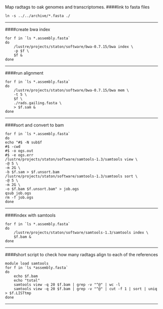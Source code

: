 Map radtags to oak genomes and transcriptomes.
####link to fasta files
```
ln -s ../../archive/*.fasta ./
```
---
####create bwa index
```
for f in `ls *.assembly.fasta`
do
	/lustre/projects/staton/software/bwa-0.7.15/bwa index \
	-p $f \
	$f &
done
```
---
####run alignment
```
for f in `ls *.assembly.fasta`
do
	/lustre/projects/staton/software/bwa-0.7.15/bwa mem \
	-t 5 \
	$f \
	./rads.gailing.fasta \
	> $f.sam &
done
```
---
####sort and convert to bam
```
for f in `ls *.assembly.fasta`
do
echo "#$ -N sub$f
#$ -cwd
#$ -o ogs.out
#$ -e ogs.err	
/lustre/projects/staton/software/samtools-1.3/samtools view \
-@ 5 \
-m 2G \
-b $f.sam > $f.unsort.bam
/lustre/projects/staton/software/samtools-1.3/samtools sort \
-@ 5 \
-m 2G \
-o $f.bam $f.unsort.bam" > job.ogs
qsub job.ogs
rm -f job.ogs
done
```
---
####index with samtools
```
for f in `ls *.assembly.fasta`
do
	/lustre/projects/staton/software/samtools-1.3/samtools index \
	$f.bam &
done
```
---
####short script to check how many radtags align to each of the references
```
module load samtools
for f in `ls *assembly.fasta`
do
	echo $f.bam
	echo "total"
	samtools view -q 20 $f.bam | grep -v "^@" | wc -l
	samtools view -q 20 $f.bam | grep -v "^@" | cut -f 1 | sort | uniq > $f.LISTtmp
done
```
---
